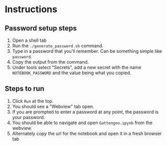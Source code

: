 # Instructions  

  ## Password setup steps
  1. Open a shell tab
  2. Run the `./generate_password.sh` command.
  3. Type in a password that you'll remember. Can be something simple
     like `password`.
  4. Copy the output from the command.
  5. Under tools select "Secrets", add a new secret with the name `NOTEBOOK_PASSWORD` and the value being what you copied.

  ## Steps to run
  1. Click `Run` at the top.
  2. You should see a "Webview" tab open.
  3. If you are prompted to enter a password at any point, the password is your password.
  4. You should be able to navigate and open `Gattengno.ipynb` from the webview.
  5. Alternately copy the url for the notebook and open it in a fresh browser tab
